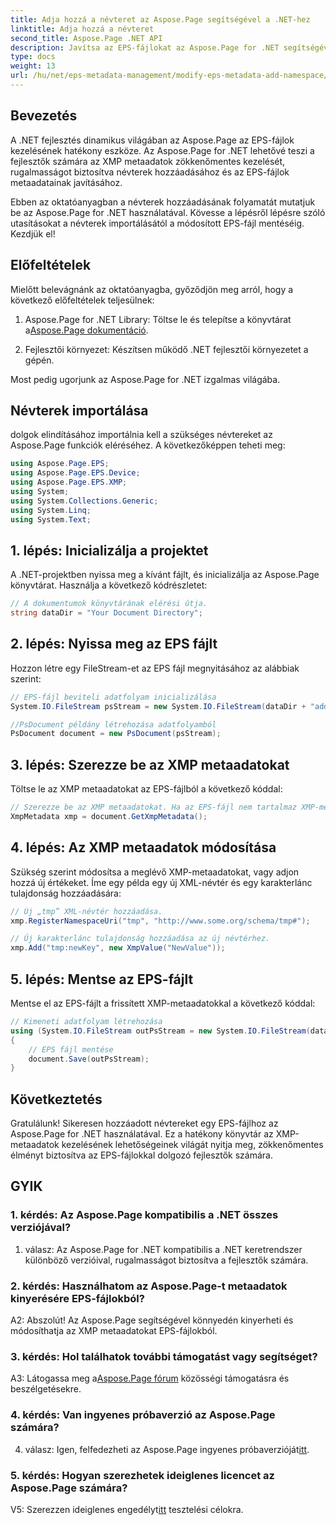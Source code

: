 ```yaml
---
title: Adja hozzá a névteret az Aspose.Page segítségével a .NET-hez
linktitle: Adja hozzá a névteret
second_title: Aspose.Page .NET API
description: Javítsa az EPS-fájlokat az Aspose.Page for .NET segítségével. Könnyedén adjon hozzá névtereket, módosítsa az XMP metaadatokat, és fokozza a .NET-fejlesztési munkafolyamatot.
type: docs
weight: 13
url: /hu/net/eps-metadata-management/modify-eps-metadata-add-namespace/
---
```

## Bevezetés

A .NET fejlesztés dinamikus világában az Aspose.Page az EPS-fájlok kezelésének hatékony eszköze. Az Aspose.Page for .NET lehetővé teszi a fejlesztők számára az XMP metaadatok zökkenőmentes kezelését, rugalmasságot biztosítva névterek hozzáadásához és az EPS-fájlok metaadatainak javításához.

Ebben az oktatóanyagban a névterek hozzáadásának folyamatát mutatjuk be az Aspose.Page for .NET használatával. Kövesse a lépésről lépésre szóló utasításokat a névterek importálásától a módosított EPS-fájl mentéséig. Kezdjük el!

## Előfeltételek

Mielőtt belevágnánk az oktatóanyagba, győződjön meg arról, hogy a következő előfeltételek teljesülnek:

1.  Aspose.Page for .NET Library: Töltse le és telepítse a könyvtárat a[Aspose.Page dokumentáció](https://reference.aspose.com/page/net/).

2. Fejlesztői környezet: Készítsen működő .NET fejlesztői környezetet a gépén.

Most pedig ugorjunk az Aspose.Page for .NET izgalmas világába.

## Névterek importálása

dolgok elindításához importálnia kell a szükséges névtereket az Aspose.Page funkciók eléréséhez. A következőképpen teheti meg:

```csharp
using Aspose.Page.EPS;
using Aspose.Page.EPS.Device;
using Aspose.Page.EPS.XMP;
using System;
using System.Collections.Generic;
using System.Linq;
using System.Text;
```

## 1. lépés: Inicializálja a projektet

A .NET-projektben nyissa meg a kívánt fájlt, és inicializálja az Aspose.Page könyvtárat. Használja a következő kódrészletet:

```csharp
// A dokumentumok könyvtárának elérési útja.
string dataDir = "Your Document Directory";
```

## 2. lépés: Nyissa meg az EPS fájlt

Hozzon létre egy FileStream-et az EPS fájl megnyitásához az alábbiak szerint:

```csharp
// EPS-fájl beviteli adatfolyam inicializálása
System.IO.FileStream psStream = new System.IO.FileStream(dataDir + "add_simple_props_input.eps", System.IO.FileMode.Open, System.IO.FileAccess.Read);

//PsDocument példány létrehozása adatfolyamból
PsDocument document = new PsDocument(psStream);
```

## 3. lépés: Szerezze be az XMP metaadatokat

Töltse le az XMP metaadatokat az EPS-fájlból a következő kóddal:

```csharp
// Szerezze be az XMP metaadatokat. Ha az EPS-fájl nem tartalmaz XMP-metaadatokat, egy újat hoz létre a PS-metaadat-megjegyzések értékeivel.
XmpMetadata xmp = document.GetXmpMetadata();
```

## 4. lépés: Az XMP metaadatok módosítása

Szükség szerint módosítsa a meglévő XMP-metaadatokat, vagy adjon hozzá új értékeket. Íme egy példa egy új XML-névtér és egy karakterlánc tulajdonság hozzáadására:

```csharp
// Új „tmp” XML-névtér hozzáadása.
xmp.RegisterNamespaceUri("tmp", "http://www.some.org/schema/tmp#");

// Új karakterlánc tulajdonság hozzáadása az új névtérhez.
xmp.Add("tmp:newKey", new XmpValue("NewValue"));
```

## 5. lépés: Mentse az EPS-fájlt

Mentse el az EPS-fájlt a frissített XMP-metaadatokkal a következő kóddal:

```csharp
// Kimeneti adatfolyam létrehozása
using (System.IO.FileStream outPsStream = new System.IO.FileStream(dataDir + "add_namespace_output.eps", System.IO.FileMode.Create, System.IO.FileAccess.Write))
{
    // EPS fájl mentése
    document.Save(outPsStream);
}
```

## Következtetés

Gratulálunk! Sikeresen hozzáadott névtereket egy EPS-fájlhoz az Aspose.Page for .NET használatával. Ez a hatékony könyvtár az XMP-metaadatok kezelésének lehetőségeinek világát nyitja meg, zökkenőmentes élményt biztosítva az EPS-fájlokkal dolgozó fejlesztők számára.

## GYIK

### 1. kérdés: Az Aspose.Page kompatibilis a .NET összes verziójával?

1. válasz: Az Aspose.Page for .NET kompatibilis a .NET keretrendszer különböző verzióival, rugalmasságot biztosítva a fejlesztők számára.

### 2. kérdés: Használhatom az Aspose.Page-t metaadatok kinyerésére EPS-fájlokból?

A2: Abszolút! Az Aspose.Page segítségével könnyedén kinyerheti és módosíthatja az XMP metaadatokat EPS-fájlokból.

### 3. kérdés: Hol találhatok további támogatást vagy segítséget?

 A3: Látogassa meg a[Aspose.Page fórum](https://forum.aspose.com/c/page/39) közösségi támogatásra és beszélgetésekre.

### 4. kérdés: Van ingyenes próbaverzió az Aspose.Page számára?

 4. válasz: Igen, felfedezheti az Aspose.Page ingyenes próbaverzióját[itt](https://releases.aspose.com/).

### 5. kérdés: Hogyan szerezhetek ideiglenes licencet az Aspose.Page számára?

 V5: Szerezzen ideiglenes engedélyt[itt](https://purchase.aspose.com/temporary-license/) tesztelési célokra.